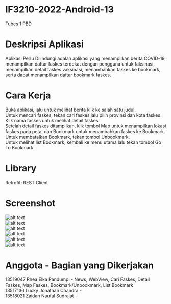 # IF3210-2022-Android-13

Tubes 1 PBD

# Deskripsi Aplikasi
Aplikasi Perlu Dilindungi adalah aplikasi yang menampilkan berita COVID-19, menampilkan daftar faskes terdekat dengan pengguna untuk faksinasi, menampilkan detail faskes vaksinasi, menambahkan faskes ke bookmark, serta dapat menampilkan daftar bookmark faskes.

# Cara Kerja
Buka aplikasi, lalu untuk melihat berita klik ke salah satu judul.  
Untuk mencari faskes, tekan cari faskes lalu pilih provinsi dan kota faskes.  
Klik nama faskes untuk melihat detail faskes.  
Setelah detail faskes ditampilkan, klik tombol Map untuk menampilkan lokasi faskes pada peta, dan Bookmark untuk menambahkan faskes ke Bookmark.  
Untuk membatalkan Bookmark, tekan tombol Unbookmark.  
Untuk melihat list Bookmark, kembali ke menu utama lalu tekan tombol Go To Bookmark.  

# Library
Retrofit: REST Client

# Screenshot
![alt text](screenshots/detail_faskes.png "Detail Faskes")  
![alt text](screenshots/list_bookmark.png "List Bookmark")  
![alt text](screenshots/list_news.png "List News")  
![alt text](screenshots/map_faskes.png "Map Faskes")  
![alt text](screenshots/news_webview.png "News Webview")  
![alt text](screenshots/search_faskes.png "Search Faskes")  

# Anggota - Bagian yang Dikerjakan
13519047 Rhea Elka Pandumpi - News, WebView, Cari Faskes, Detail Faskes, Map Faskes, Bookmark/Unbookmark, List Bookmark  
13517136 Lucky Jonathan Chandra -  
13518021 Zaidan Naufal Sudrajat -  